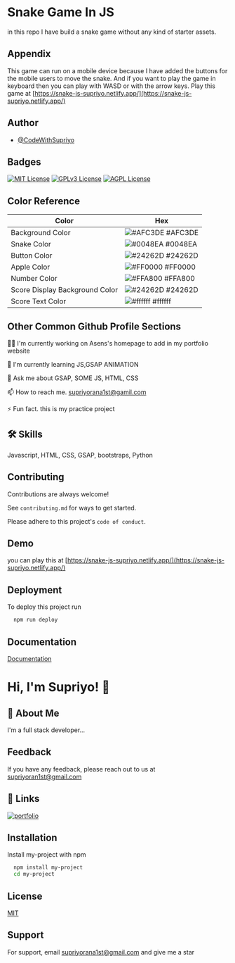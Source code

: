 
# Snake Game In JS
in this repo I have build a snake game without any kind of starter assets.
## Appendix

This game can run on a mobile device because I have added the buttons for the mobile users to move the snake. And if you want to play the game in keyboard then you can play with WASD or with the arrow keys.
Play this game at [https://snake-js-supriyo.netlify.app/](https://snake-js-supriyo.netlify.app/)

## Author

- [@CodeWithSupriyo](https://www.github.com/CodeWithSupriyo)


## Badges

[![MIT License](https://img.shields.io/badge/License-MIT-green.svg)](https://choosealicense.com/licenses/mit/)
[![GPLv3 License](https://img.shields.io/badge/License-GPL%20v3-yellow.svg)](https://opensource.org/licenses/)
[![AGPL License](https://img.shields.io/badge/license-AGPL-blue.svg)](http://www.gnu.org/licenses/agpl-3.0)

## Color Reference

| Color             | Hex                                                                |
| ----------------- | ------------------------------------------------------------------ |
| Background Color | ![#AFC3DE](https://via.placeholder.com/10/AFC3DE?text=+) #AFC3DE |
| Snake Color | ![#0048EA](https://via.placeholder.com/10/0048EA?text=+) #0048EA |
| Button Color | ![#24262D](https://via.placeholder.com/10/24262D?text=+) #24262D |
| Apple Color | ![#FF0000](https://via.placeholder.com/10/FF0000?text=+) #FF0000 |
| Number Color | ![#FFA800](https://via.placeholder.com/10/FFA800?text=+) #FFA800 |
| Score Display Background Color | ![#24262D](https://via.placeholder.com/10/24262D?text=+) #24262D |
| Score Text Color | ![#ffffff](https://via.placeholder.com/10/fff?text=+) #ffffff |


## Other Common Github Profile Sections
👩‍💻 I'm currently working on Asens's homepage to add in my portfolio website

🧠 I'm currently learning JS,GSAP ANIMATION

💬 Ask me about GSAP, SOME JS, HTML, CSS

📫 How to reach me. supriyorana1st@gamil.com

⚡️ Fun fact. this is my practice project


## 🛠 Skills
Javascript, HTML, CSS, GSAP, bootstraps, Python


## Contributing

Contributions are always welcome!

See `contributing.md` for ways to get started.

Please adhere to this project's `code of conduct`.


## Demo

you can play this at [https://snake-js-supriyo.netlify.app/](https://snake-js-supriyo.netlify.app/)


## Deployment

To deploy this project run

```bash
  npm run deploy
```


## Documentation

[Documentation](https://linktodocumentation)

# Hi, I'm Supriyo! 👋

## 🚀 About Me
I'm a full stack developer...

## Feedback

If you have any feedback, please reach out to us at supriyoran1st@gmail.com


## 🔗 Links
[![portfolio](https://img.shields.io/badge/my_portfolio-000?style=for-the-badge&logo=ko-fi&logoColor=white)](https://portfolio-supriyo-web-dev.netlify.app/)


## Installation

Install my-project with npm

```bash
  npm install my-project
  cd my-project
```
    
## License

[MIT](https://choosealicense.com/licenses/mit/)


## Support

For support, email supriyorana1st@gmail.com and give me a star

